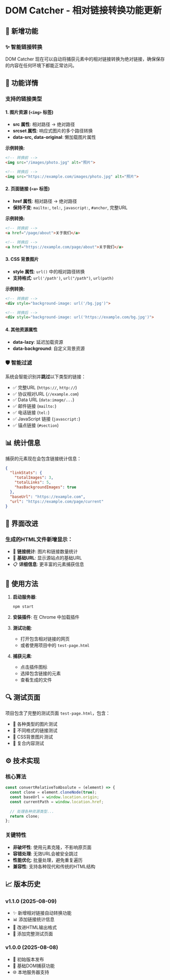 # DOM Catcher - 相对链接转换功能更新

## 🎯 新增功能

### ✨ 智能链接转换
DOM Catcher 现在可以自动将捕获元素中的相对链接转换为绝对链接，确保保存的内容在任何环境下都能正常访问。

## 🔧 功能详情

### 支持的链接类型

#### 1. 图片资源 (`<img>` 标签)
- **src 属性**: 相对路径 → 绝对路径
- **srcset 属性**: 响应式图片的多个路径转换
- **data-src, data-original**: 懒加载图片属性

**示例转换:**
```html
<!-- 转换前 -->
<img src="/images/photo.jpg" alt="照片">

<!-- 转换后 -->
<img src="https://example.com/images/photo.jpg" alt="照片">
```

#### 2. 页面链接 (`<a>` 标签)
- **href 属性**: 相对路径 → 绝对路径
- **保持不变**: `mailto:`, `tel:`, `javascript:`, `#anchor`, 完整URL

**示例转换:**
```html
<!-- 转换前 -->
<a href="/page/about">关于我们</a>

<!-- 转换后 -->
<a href="https://example.com/page/about">关于我们</a>
```

#### 3. CSS 背景图片
- **style 属性**: `url()` 中的相对路径转换
- **支持格式**: `url('/path')`, `url("/path")`, `url(path)`

**示例转换:**
```html
<!-- 转换前 -->
<div style="background-image: url('/bg.jpg')">

<!-- 转换后 -->
<div style="background-image: url('https://example.com/bg.jpg')">
```

#### 4. 其他资源属性
- **data-lazy**: 延迟加载资源
- **data-background**: 自定义背景资源

### 🛡️ 智能过滤

系统会智能识别并**跳过**以下类型的链接：
- ✅ 完整URL (`https://`, `http://`)
- ✅ 协议相对URL (`//example.com`)
- ✅ Data URL (`data:image/...`)
- ✅ 邮件链接 (`mailto:`)
- ✅ 电话链接 (`tel:`)
- ✅ JavaScript 链接 (`javascript:`)
- ✅ 锚点链接 (`#section`)

## 📊 统计信息

捕获的元素现在会包含链接统计信息：

```json
{
  "linkStats": {
    "totalImages": 3,
    "totalLinks": 5,
    "hasBackgroundImages": true
  },
  "baseUrl": "https://example.com",
  "url": "https://example.com/page/current"
}
```

## 🎨 界面改进

### 生成的HTML文件新增显示：
- 🔗 **链接统计**: 图片和链接数量统计
- 📍 **基础URL**: 显示源站点的基础URL
- 📋 **详细信息**: 更丰富的元素捕获信息

## 🚀 使用方法

1. **启动服务器**:
   ```bash
   npm start
   ```

2. **安装插件**: 在 Chrome 中加载插件

3. **测试功能**: 
   - 打开包含相对链接的网页
   - 或者使用项目中的 `test-page.html`

4. **捕获元素**: 
   - 点击插件图标
   - 选择包含链接的元素
   - 查看生成的文件

## 🔍 测试页面

项目包含了完整的测试页面 `test-page.html`，包含：
- 📸 各种类型的图片测试
- 🔗 不同格式的链接测试  
- 🎨 CSS背景图片测试
- 📝 复合内容测试

## ⚙️ 技术实现

### 核心算法
```javascript
const convertRelativeToAbsolute = (element) => {
  const clone = element.cloneNode(true);
  const baseUrl = window.location.origin;
  const currentPath = window.location.href;
  
  // 处理各种资源类型...
  return clone;
};
```

### 关键特性
- **非破坏性**: 使用元素克隆，不影响原页面
- **容错处理**: 无效URL会被安全跳过
- **性能优化**: 批量处理，避免重复遍历
- **兼容性**: 支持各种现代和传统的HTML结构

## 📈 版本历史

### v1.1.0 (2025-08-09)
- ✨ 新增相对链接自动转换功能
- 📊 添加链接统计信息
- 🎨 改进HTML输出格式
- 🧪 添加完整测试页面

### v1.0.0 (2025-08-08)
- 🎉 初始版本发布
- 🔧 基础DOM捕获功能
- 🌐 本地服务器支持
